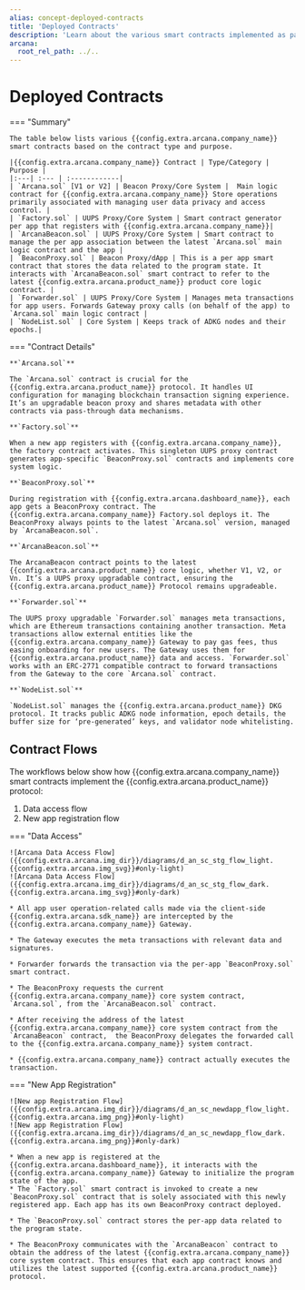 ```yaml
---
alias: concept-deployed-contracts
title: 'Deployed Contracts'
description: 'Learn about the various smart contracts implemented as part of the Arcana Network protocol.'
arcana:
  root_rel_path: ../..
---
```


# Deployed Contracts

=== "Summary"

    The table below lists various {{config.extra.arcana.company_name}} smart contracts based on the contract type and purpose.

    |{{config.extra.arcana.company_name}} Contract | Type/Category | Purpose |
    |:---| :--- | :------------|
    | `Arcana.sol` [V1 or V2] | Beacon Proxy/Core System |  Main logic contract for {{config.extra.arcana.company_name}} Store operations primarily associated with managing user data privacy and access control. |
    | `Factory.sol` | UUPS Proxy/Core System | Smart contract generator per app that registers with {{config.extra.arcana.company_name}}|
    | `ArcanaBeacon.sol` | UUPS Proxy/Core System | Smart contract to manage the per app association between the latest `Arcana.sol` main logic contract and the app |
    | `BeaconProxy.sol` | Beacon Proxy/dApp | This is a per app smart contract that stores the data related to the program state. It interacts with `ArcanaBeacon.sol` smart contract to refer to the latest {{config.extra.arcana.product_name}} product core logic contract. |
    | `Forwarder.sol` | UUPS Proxy/Core System | Manages meta transactions for app users. Forwards Gateway proxy calls (on behalf of the app) to `Arcana.sol` main logic contract |
    | `NodeList.sol` | Core System | Keeps track of ADKG nodes and their epochs.|

=== "Contract Details"

    **`Arcana.sol`**

    The `Arcana.sol` contract is crucial for the {{config.extra.arcana.product_name}} protocol. It handles UI configuration for managing blockchain transaction signing experience. It’s an upgradable beacon proxy and shares metadata with other contracts via pass-through data mechanisms. 

    **`Factory.sol`**

    When a new app registers with {{config.extra.arcana.company_name}}, the factory contract activates. This singleton UUPS proxy contract generates app-specific `BeaconProxy.sol` contracts and implements core system logic.

    **`BeaconProxy.sol`**

    During registration with {{config.extra.arcana.dashboard_name}}, each app gets a BeaconProxy contract. The {{config.extra.arcana.company_name}} Factory.sol deploys it. The BeaconProxy always points to the latest `Arcana.sol` version, managed by `ArcanaBeacon.sol`.

    **`ArcanaBeacon.sol`**

    The ArcanaBeacon contract points to the latest {{config.extra.arcana.product_name}} core logic, whether V1, V2, or Vn. It’s a UUPS proxy upgradable contract, ensuring the {{config.extra.arcana.product_name}} Protocol remains upgradeable.

    **`Forwarder.sol`**

    The UUPS proxy upgradable `Forwarder.sol` manages meta transactions, which are Ethereum transactions containing another transaction. Meta transactions allow external entities like the {{config.extra.arcana.company_name}} Gateway to pay gas fees, thus easing onboarding for new users. The Gateway uses them for {{config.extra.arcana.product_name}} data and access. `Forwarder.sol` works with an ERC-2771 compatible contract to forward transactions from the Gateway to the core `Arcana.sol` contract.

    **`NodeList.sol`**

    `NodeList.sol` manages the {{config.extra.arcana.product_name}} DKG protocol. It tracks public ADKG node information, epoch details, the buffer size for ‘pre-generated’ keys, and validator node whitelisting.

## Contract Flows

The workflows below show how {{config.extra.arcana.company_name}} smart contracts implement the {{config.extra.arcana.product_name}} protocol:

1. Data access flow
2. New app registration flow

=== "Data Access"

    ![Arcana Data Access Flow]({{config.extra.arcana.img_dir}}/diagrams/d_an_sc_stg_flow_light.{{config.extra.arcana.img_svg}}#only-light)
    ![Arcana Data Access Flow]({{config.extra.arcana.img_dir}}/diagrams/d_an_sc_stg_flow_dark.{{config.extra.arcana.img_svg}}#only-dark)

    * All app user operation-related calls made via the client-side {{config.extra.arcana.sdk_name}} are intercepted by the {{config.extra.arcana.company_name}} Gateway.

    * The Gateway executes the meta transactions with relevant data and signatures.

    * Forwarder forwards the transaction via the per-app `BeaconProxy.sol` smart contract. 

    * The BeaconProxy requests the current {{config.extra.arcana.company_name}} core system contract, `Arcana.sol`, from the `ArcanaBeacon.sol` contract.

    * After receiving the address of the latest {{config.extra.arcana.company_name}} core system contract from the `ArcanaBeacon` contract,  the BeaconProxy delegates the forwarded call to the {{config.extra.arcana.company_name}} system contract.

    * {{config.extra.arcana.company_name}} contract actually executes the transaction.

=== "New App Registration"

    ![New app Registration Flow]({{config.extra.arcana.img_dir}}/diagrams/d_an_sc_newdapp_flow_light.{{config.extra.arcana.img_png}}#only-light)
    ![New app Registration Flow]({{config.extra.arcana.img_dir}}/diagrams/d_an_sc_newdapp_flow_dark.{{config.extra.arcana.img_png}}#only-dark)

    * When a new app is registered at the {{config.extra.arcana.dashboard_name}}, it interacts with the {{config.extra.arcana.company_name}} Gateway to initialize the program state of the app.
    * The `Factory.sol` smart contract is invoked to create a new `BeaconProxy.sol` contract that is solely associated with this newly registered app. Each app has its own BeaconProxy contract deployed.

    * The `BeaconProxy.sol` contract stores the per-app data related to the program state.

    * The BeaconProxy communicates with the `ArcanaBeacon` contract to obtain the address of the latest {{config.extra.arcana.company_name}} core system contract. This ensures that each app contract knows and utilizes the latest supported {{config.extra.arcana.product_name}} protocol.
